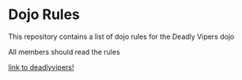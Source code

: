 Dojo Rules
==========

This repository contains a list of dojo rules for the Deadly Vipers dojo

All members should read the rules

[link to  deadlyvipers!](https://github.com/deadlyvipers)

